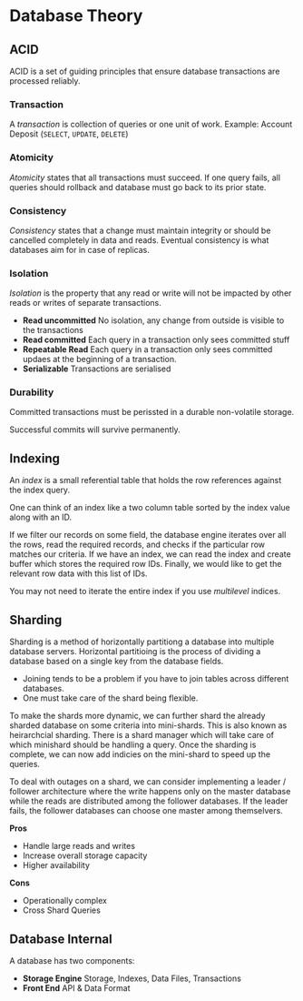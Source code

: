 # Database Theory

## ACID

ACID is a set of guiding principles that ensure database transactions are processed reliably.

### Transaction

A *transaction* is collection of queries or one unit of work. Example: Account Deposit (`SELECT`, `UPDATE`, `DELETE`)

### Atomicity

*Atomicity* states that all transactions must succeed. If one query fails, all queries should rollback and database must go back to its prior state.

### Consistency

*Consistency* states that a change must maintain integrity or should be cancelled completely in data and reads. Eventual consistency is what databases aim for in case of replicas.

### Isolation

*Isolation* is the property that any read or write will not be impacted by other reads or writes of separate transactions.

* **Read uncommitted** No isolation, any change from outside is visible to the transactions
* **Read committed** Each query in a transaction only sees committed stuff
* **Repeatable Read** Each query in a transaction only sees committed updaes at the beginning of a transaction.
* **Serializable** Transactions are serialised

### Durability

Committed transactions must be perissted in a durable non-volatile storage.

Successful commits will survive permanently.

## Indexing

An *index* is a small referential table that holds the row references against the index query.

One can think of an index like a two column table sorted by the index value along with an ID.

If we filter our records on some field, the database engine iterates over all the rows, read the required records, and checks if the particular row matches our criteria. If we have an index, we can read the index and create buffer which stores the required row IDs. Finally, we would like to get the relevant row data with this list of IDs.

You may not need to iterate the entire index if you use *multilevel* indices.

## Sharding

Sharding is a method of horizontally partitiong a database into multiple database servers. Horizontal partitioing is the process of dividing a database based on a single key from the database fields.

- Joining tends to be a problem if you have to join tables across different databases. 
- One must take care of the shard being flexible.

To make the shards more dynamic, we can further shard the already sharded database on some criteria into mini-shards. This is also known as heirarchcial sharding. There is a shard manager which will take care of which minishard should be handling a query. Once the sharding is complete, we can now add indicies on the mini-shard to speed up the queries.

To deal with outages on a shard, we can consider implementing a leader / follower architecture where the write happens only on the master database while the reads are distributed among the follower databases. If the leader fails, the follower databases can choose one master among themselvers.

**Pros**

- Handle large reads and writes
- Increase overall storage capacity
- Higher availability

**Cons**

- Operationally complex
- Cross Shard Queries

## Database Internal

A database has two components:

- **Storage Engine** Storage, Indexes, Data Files, Transactions
- **Front End** API & Data Format
